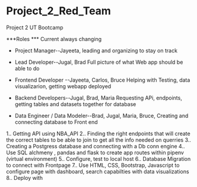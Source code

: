 # Project_2_Red_Team
Project 2 UT Bootcamp

***Roles *** Current always changing

* Project Manager--Jayeeta, 
leading and organizing to stay on track
* Lead Developer--Jugal, Brad
Full picture of what Web app should be able to do

* Frontend Developer --Jayeeta, Carlos, Bruce
Helping with Testing, data visualizarion, getting webapp deployed

* Backend Developers--Jugal, Brad, Maria
Requesting APi, endpoints, getting tables and datasets together for database

* Data Engineer / Data Modeler--Brad, Jugal, Maria, Bruce, 
Creating and connecting database to Front end 


1.. Getting API using NBA_API
2.. Finding the right endpoints that will create the correct tables to be able to join to get all the info needed on querries
3.. Creating a Postgress database and connecting with a Db conn engine
4.. Use SQL alchmeny , pandas and flask to create app routes within pipenv (virtual environment)
5.. Configure, test to local host
6.. Database Migration to connect with Frontpage
7.. Use HTML, CSS, Bootstrap, Javascript to configure page with dashboard, search capabilties with data visualizations
8.. Deploy with 
